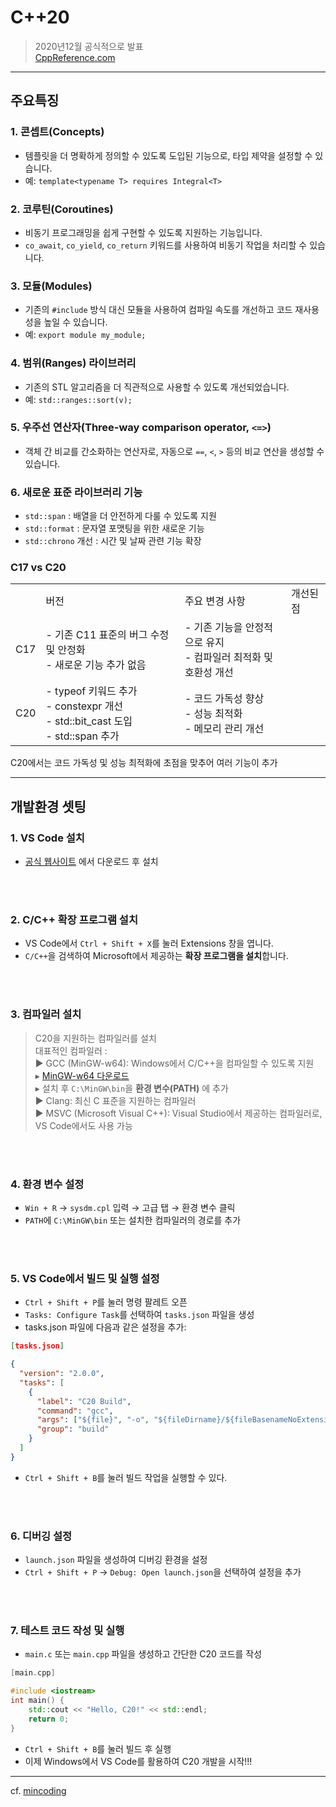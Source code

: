 # C++20 
> 2020년12월 공식적으로 발표 <br/>
> [CppReference.com](https://en.cppreference.com/w/cpp/20)
---

## 주요특징
### 1. 콘셉트(Concepts)
- 템플릿을 더 명확하게 정의할 수 있도록 도입된 기능으로, 타입 제약을 설정할 수 있습니다.
- 예: `template<typename T> requires Integral<T>`

### 2. 코루틴(Coroutines)
- 비동기 프로그래밍을 쉽게 구현할 수 있도록 지원하는 기능입니다.
- `co_await`, `co_yield`, `co_return` 키워드를 사용하여 비동기 작업을 처리할 수 있습니다.

### 3. 모듈(Modules)
- 기존의 `#include` 방식 대신 모듈을 사용하여 컴파일 속도를 개선하고 코드 재사용성을 높일 수 있습니다.
- 예: `export module my_module;`

### 4. 범위(Ranges) 라이브러리
- 기존의 STL 알고리즘을 더 직관적으로 사용할 수 있도록 개선되었습니다.
- 예: `std::ranges::sort(v);`

### 5. 우주선 연산자(Three-way comparison operator, `<=>`)
- 객체 간 비교를 간소화하는 연산자로, 자동으로 `==`, `<`, `>` 등의 비교 연산을 생성할 수 있습니다.

### 6. 새로운 표준 라이브러리 기능
- `std::span` : 배열을 더 안전하게 다룰 수 있도록 지원
- `std::format` : 문자열 포맷팅을 위한 새로운 기능
- `std::chrono` 개선 : 시간 및 날짜 관련 기능 확장

### C17 vs C20
<table>
  <th>
    <td>버전</td>
    <td>주요 변경 사항</td>
    <td>개선된 점</td>
  </th>
  <tr>
    <td>C17</td>
    <td>
      - 기존 C11 표준의 버그 수정 및 안정화<br/>
      - 새로운 기능 추가 없음
    </td>
    <td>
      - 기존 기능을 안정적으로 유지<br/>
      - 컴파일러 최적화 및 호환성 개선
    </td>
  </tr>
  <tr>
    <td>C20</td>
    <td>
      - typeof 키워드 추가<br/>
      - constexpr 개선<br/>
      - std::bit_cast 도입<br/>
      - std::span 추가
    </td>
    <td>
      - 코드 가독성 향상<br/>
      - 성능 최적화<br/>
      - 메모리 관리 개선
    </td>
  </tr>
</table>
C20에서는 코드 가독성 및 성능 최적화에 초점을 맞추어 여러 기능이 추가

---
## 개발환경 셋팅

### 1. VS Code 설치
- [공식 웹사이트](https://code.visualstudio.com/) 에서 다운로드 후 설치
<br/>
<br/>

### 2. C/C++ 확장 프로그램 설치
- VS Code에서 `Ctrl + Shift + X`를 눌러 Extensions 창을 엽니다.
- `C/C++`을 검색하여 Microsoft에서 제공하는 **확장 프로그램을 설치**합니다.
<br/>
<br/>

### 3. 컴파일러 설치
> C20을 지원하는 컴파일러를 설치 <br/>
> 대표적인 컴파일러 : <br/>
> ▶ GCC (MinGW-w64): Windows에서 C/C++을 컴파일할 수 있도록 지원 <br/>
> ▸ [MinGW-w64 다운로드](https://sourceforge.net/projects/mingw/) <br/>
> ▸ 설치 후 `C:\MinGW\bin`을 **환경 변수(PATH)** 에 추가 <br/>
> ▶ Clang: 최신 C 표준을 지원하는 컴파일러 <br/>
> ▶ MSVC (Microsoft Visual C++): Visual Studio에서 제공하는 컴파일러로, VS Code에서도 사용 가능 
<br/>
<br/>

### 4. 환경 변수 설정
- `Win + R` → `sysdm.cpl` 입력 → 고급 탭 → 환경 변수 클릭
- `PATH`에 `C:\MinGW\bin` 또는 설치한 컴파일러의 경로를 추가
<br/>
<br/>

### 5. VS Code에서 빌드 및 실행 설정
- `Ctrl + Shift + P`를 눌러 명령 팔레트 오픈
- `Tasks: Configure Task`를 선택하여 `tasks.json` 파일을 생성
- tasks.json 파일에 다음과 같은 설정을 추가:
```json
[tasks.json]

{
  "version": "2.0.0",
  "tasks": [
    {
      "label": "C20 Build",
      "command": "gcc",
      "args": ["${file}", "-o", "${fileDirname}/${fileBasenameNoExtension}"],
      "group": "build"
    }
  ]
}
```
- `Ctrl + Shift + B`를 눌러 빌드 작업을 실행할 수 있다.
<br/>
<br/>

### 6. 디버깅 설정
- `launch.json` 파일을 생성하여 디버깅 환경을 설정
- `Ctrl + Shift + P` → `Debug: Open launch.json`을 선택하여 설정을 추가
<br/>
<br/>

### 7. 테스트 코드 작성 및 실행
- `main.c` 또는 `main.cpp` 파일을 생성하고 간단한 C20 코드를 작성
```c++
[main.cpp]

#include <iostream>
int main() {
    std::cout << "Hello, C20!" << std::endl;
    return 0;
}
```
- `Ctrl + Shift + B`를 눌러 빌드 후 실행
- 이제 Windows에서 VS Code를 활용하여 C20 개발을 시작!!!

---
cf. [mincoding](https://m.blog.naver.com/mincoding/221730943399)

